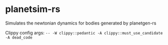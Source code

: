 # planetsim-rs

Simulates the newtonian dynamics for bodies generated by planetgen-rs

Clippy config args:
`-- -W clippy::pedantic -A clippy::must_use_candidate -A dead_code`